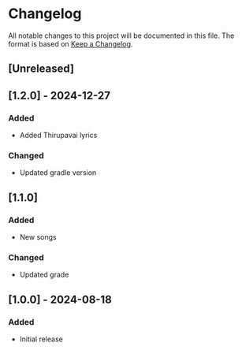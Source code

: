 # Changelog
All notable changes to this project will be documented in this file.
The format is based on [Keep a Changelog](https://keepachangelog.com/en/1.0.0/).

## [Unreleased]
## [1.2.0] - 2024-12-27
### Added
 - Added Thirupavai lyrics

### Changed
 - Updated gradle version

## [1.1.0]
### Added
 - New songs

### Changed
 - Updated grade

## [1.0.0] - 2024-08-18
### Added
 - Initial release
